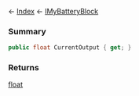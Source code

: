 ← [Index](Api-Index) ← [IMyBatteryBlock](Sandbox.ModAPI.Ingame.IMyBatteryBlock)

### Summary

```csharp
public float CurrentOutput { get; }
```

### Returns

[float](System.Single)


